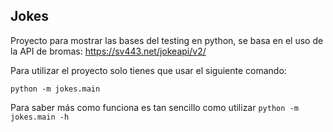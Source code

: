 ## Jokes

Proyecto para mostrar las bases del testing en python, se basa en el uso de la API de bromas:
https://sv443.net/jokeapi/v2/

Para utilizar el proyecto solo tienes que usar el siguiente comando:

`python -m jokes.main`

Para saber más como funciona es tan sencillo como utilizar 
`python -m jokes.main -h`
